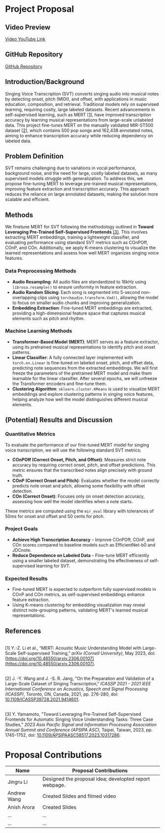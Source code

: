 # Project Proposal

## Video Preview
[Video YouTube Link](https://youtu.be/_46bmIG7S_A)

## GitHub Repository
[GitHub Repository](https://github.com/york135/singing_transcription_ICASSP2021/tree/master)

## Introduction/Background
Singing Voice Transcription (SVT) converts singing audio into musical notes by detecting onset, pitch (MIDI), and offset, with applications in music education, composition, and retrieval. Traditional models rely on supervised learning, requiring costly, large labeled datasets. Recent advancements in self-supervised learning, such as MERT [[1]](#ref1), have improved transcription accuracy by learning musical representations from large-scale unlabeled data. This project fine-tunes MERT on the manually validated MIR-ST500 dataset [[2]](#ref2), which contains 500 pop songs and 162,438 annotated notes, aiming to enhance transcription accuracy while reducing dependency on labeled data.  

## Problem Definition
SVT remains challenging due to variations in vocal performance, background noise, and the need for large, costly labeled datasets, as many supervised models struggle with generalization. To address this, we propose fine-tuning MERT to leverage pre-trained musical representations, improving feature extraction and transcription accuracy. This approach reduces the reliance on large annotated datasets, making the solution more scalable and efficient.

## Methods
We finetune MERT for SVT following the methodology outlined in **Toward Leveraging Pre-Trained Self-Supervised Frontends** [[3]](#ref3). This involves extracting MERT embeddings, training a lightweight classifier, and evaluating performance using standard SVT metrics such as COnPOff, COnP, and COn. Additionally, we apply K-means clustering to visualize the learned representations and assess how well MERT organizes singing voice features.

### Data Preprocessing Methods
- **Audio Resampling**: All audio files are standardized to 16kHz using `librosa.resample()` to ensure uniformity in feature extraction.
- **Audio Random Slicing**: Each song is segmented into 5-second non-overlapping clips using `torchaudio.transform.Vad()`, allowing the model to focus on smaller audio chunks and improving generalization.
- **Embedding Extraction**: Fine-tuned MERT embeddings are extracted, providing a high-dimensional feature space that captures musical elements such as pitch and rhythm.

### Machine Learning Methods
- **Transformer-Based Model (MERT)**: MERT serves as a feature extractor, using its pretrained musical representations to identify pitch and onset patterns.
- **Linear Classifier**: A fully connected layer implemented with `torch.nn.Linear` is fine-tuned on labeled onset, pitch, and offset data, predicting note sequences from the extracted embeddings. We will first freeze the parameters of the pretrained MERT model and make them learnable for the linear classifier. After several epochs, we will unfreeze the Transformer encoders and fine-tune them.
- **Clustering Algorithm**: `sklearn.cluster.KMeans` is used to visualize MERT embeddings and explore clustering patterns in singing voice features, helping analyze how well the model distinguishes different musical elements.

## (Potential) Results and Discussion

### Quantitative Metrics
To evaluate the performance of our fine-tuned MERT model for singing voice transcription, we will use the following standard SVT metrics:

- **COnPOff (Correct Onset, Pitch, and Offset)**: Measures strict note accuracy by requiring correct onset, pitch, and offset predictions. This metric ensures that the transcribed notes align precisely with ground truth.
- **COnP (Correct Onset and Pitch)**: Evaluates whether the model correctly predicts note onset and pitch, allowing some flexibility with offset detection.
- **COn (Correct Onset)**: Focuses only on onset detection accuracy, assessing how well the model identifies when a note starts.

These metrics are computed using the `mir_eval` library with tolerances of 50ms for onset and offset and 50 cents for pitch.

### Project Goals
- **Achieve High Transcription Accuracy** – Improve COnPOff, COnP, and COn scores compared to baseline models such as EfficientNet-b0 and JDCnote.
- **Reduce Dependence on Labeled Data** – Fine-tune MERT efficiently using a smaller labeled dataset, demonstrating the effectiveness of self-supervised learning for SVT.

### Expected Results
- Fine-tuned MERT is expected to outperform fully supervised models in COnP and COn metrics, as self-supervised embeddings enhance feature extraction.
- Using K-means clustering for embedding visualization may reveal distinct note-grouping patterns, validating MERT's learned musical representations.

## References

<a id="ref1"></a>  
[1] Y.-Z. Li et al., “MERT: Acoustic Music Understanding Model with Large-Scale Self-supervised Training,” *arXiv (Cornell University)*, May 2023, doi: [https://doi.org/10.48550/arxiv.2306.00107](https://doi.org/10.48550/arxiv.2306.00107).

<a id="ref2"></a>  
[2] J. -Y. Wang and J. -S. R. Jang, "On the Preparation and Validation of a Large-Scale Dataset of Singing Transcription," *ICASSP 2021 - 2021 IEEE International Conference on Acoustics, Speech and Signal Processing (ICASSP)*, Toronto, ON, Canada, 2021, pp. 276-280, doi: [10.1109/ICASSP39728.2021.9414601](https://doi.org/10.1109/ICASSP39728.2021.9414601).

<a id="ref3"></a>  
[3] Y. Yamamoto, "Toward Leveraging Pre-Trained Self-Supervised Frontends for Automatic Singing Voice Understanding Tasks: Three Case Studies," *2023 Asia Pacific Signal and Information Processing Association Annual Summit and Conference (APSIPA ASC)*, Taipei, Taiwan, 2023, pp. 1745-1752, doi: [10.1109/APSIPAASC58517.2023.10317286](https://doi.org/10.1109/APSIPAASC58517.2023.10317286).

# Proposal Contributions

| **Name**   | **Proposal Contributions** |
|------------|---------------------------|
| Jingru Li    | Designed the proposal idea; developted report webpage.              |
| Andrew Wang   | Created Slides and filmed video               |
| Anish Arora        | Created Slides                         |
| ...        | ...                         |
| ...        | ...                         |
